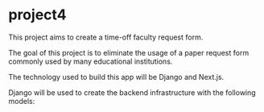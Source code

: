 # project4
This project aims to create a time-off faculty request form.

The goal of this project is to eliminate the usage of a paper request form commonly used by many educational institutions.

The technology used to build this app will be Django and Next.js.

Django will be used to create the backend infrastructure with the following models: